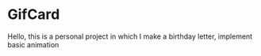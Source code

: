 # GifCard
Hello, this is a personal project in which I make a birthday letter, implement basic animation
